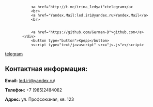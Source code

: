 
<div class="contacts">

				<a href="http://t.me/irina_ledyai">telegram</a> 
				<br>
				<a href="Yandex.Mail:led.iri@yandex.ru>Yandex.Mail</a>
				<br>
				
				
				<a href="https://github.com/German-D">github.com</a>
			</div>
				<button type="button">Кредо</button>
				<script type="text/javascript" src="js.js"></script>
<a href="http://t.me/@irina_ledyai">telegram</a> 
				<br>
			<div class="contact-info">
        <h2>Контактная информация:</h2>
        <p><strong>Email:</strong> led.iri@yandex.ru/<p>
        <p><strong>Телефон:</strong> +7 (985)2484082 </p>
        <p><strong>Адрес:</strong> ул. Профсоюзная,  кв. 123</p>
    </div>
</div>

</body>
</html>
